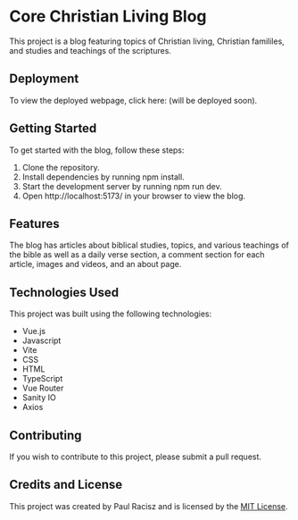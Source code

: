 # Core Christian Living Blog
This project is a blog featuring topics of Christian living, Christian famililes, and studies and teachings of the scriptures.

## Deployment
To view the deployed webpage, click here: (will be deployed soon).

## Getting Started
To get started with the blog, follow these steps:

1. Clone the repository.
2. Install dependencies by running npm install.
3. Start the development server by running npm run dev.
4. Open http://localhost:5173/ in your browser to view the blog.
## Features
The blog has articles about biblical studies, topics, and various teachings of the bible as well as a daily verse section, a comment section for each article, images and videos, and an about page.
## Technologies Used
This project was built using the following technologies:

* Vue.js
* Javascript
* Vite
* CSS
* HTML
* TypeScript
* Vue Router
* Sanity IO
* Axios
## Contributing
If you wish to contribute to this project, please submit a pull request.

## Credits and License
This project was created by Paul Racisz and is licensed by the [MIT License](https://github.com/Paulracisz/Core-Christian-Living-Blog/blob/main/LICENSE).
